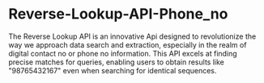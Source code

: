 # Reverse-Lookup-API-Phone_no
The Reverse Lookup API is an innovative Api designed to revolutionize the way we approach data search and extraction, especially in the realm of digital contact  no or phone no information.  This API excels at finding precise matches for queries, enabling users to obtain results like "98765432167" even when searching for identical sequences.
